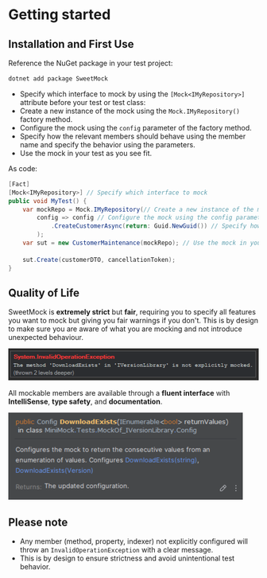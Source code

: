 ﻿# Getting started

## Installation and First Use

Reference the NuGet package in your test project:

```sh
dotnet add package SweetMock
```

- Specify which interface to mock by using the `[Mock<IMyRepository>]` attribute before your test or test class:
- Create a new instance of the mock using the `Mock.IMyRepository()` factory method.
- Configure the mock using the `config` parameter of the factory method.
- Specify how the relevant members should behave using the member name and specify the behavior using the parameters. 
- Use the mock in your test as you see fit.

As code:

```csharp
[Fact]
[Mock<IMyRepository>] // Specify which interface to mock
public void MyTest() {
    var mockRepo = Mock.IMyRepository(// Create a new instance of the mock using the mock factory
        config => config // Configure the mock using the config parameter
            .CreateCustomerAsync(return: Guid.NewGuid()) // Specify how the relevant members should behave
        );
    var sut = new CustomerMaintenance(mockRepo); // Use the mock in your test as you see fit
    
    sut.Create(customerDTO, cancellationToken);
}
```

## Quality of Life

SweetMock is **extremely strict** but **fair**, requiring you to specify all features you want to mock but giving you fair warnings if you don't.
This is by design to make sure you are aware of what you are mocking and not introduce unexpected behaviour.

![exception](Exception.png)

All mockable members are available through a **fluent interface** with **IntelliSense**, **type safety**, and **documentation**.

![documentation](Documentation.png)

## Please note

- Any member (method, property, indexer) not explicitly configured will throw an `InvalidOperationException` with a clear message.
- This is by design to ensure strictness and avoid unintentional test behavior.
